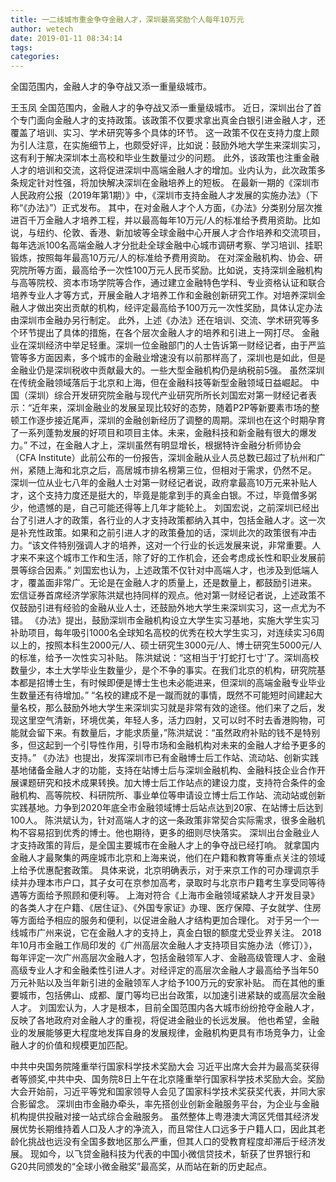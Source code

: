 ```yaml
---
title: 一二线城市重金争夺金融人才，深圳最高奖励个人每年10万元
author: wetech
date: 2019-01-11 08:34:14
tags: 
categories: 
---
```

全国范围内，金融人才的争夺战又添一重量级城市。
<!-- more -->
王玉凤
全国范围内，金融人才的争夺战又添一重量级城市。
近日，深圳出台了首个专门面向金融人才的支持政策。该政策不仅要求拿出真金白银引进金融人才，还覆盖了培训、实习、学术研究等多个具体的环节。
这一政策不仅在支持力度上颇为引人注意，在实施细节上，也颇受好评，比如说：鼓励外地大学生来深圳实习，这有利于解决深圳本土高校和毕业生数量过少的问题。 此外，该政策也注重金融人才的培训和交流，这将促进深圳中高端金融人才的增加。业内认为，此次政策多条规定针对性强，将加快解决深圳在金融培养上的短板。
在最新一期的《深圳市人民政府公报（2019年第1期）》中，《深圳市支持金融人才发展的实施办法》（下称“《办法》”）正式发布。
其中，在对金融人才个人方面，《办法》分类别分层次推进百千万金融人才培养工程，并以最高每年10万元/人的标准给予费用资助。比如说，与纽约、伦敦、香港、新加坡等全球金融中心开展人才合作培养和交流项目，每年选派100名高端金融人才分批赴全球金融中心城市调研考察、学习培训、挂职锻炼，按照每年最高10万元/人的标准给予费用资助。
在对深金融机构、协会、研究院所等方面，最高给予一次性100万元人民币奖励。比如说，支持深圳金融机构与高等院校、资本市场学院等合作，通过建立金融特色学科、专业资格认证和联合培养专业人才等方式，开展金融人才培养工作和金融创新研究工作。对培养深圳金融人才做出突出贡献的机构，经评定最高给予100万元一次性奖励，具体认定办法由深圳市金融办另行制定。
此外，上述《办法》还在培训、交流、学术研究等多个环节提出了具体的措施，在各个层次金融人才的培养和引进上一网打尽。
金融业在深圳经济中举足轻重。深圳一位金融部门的人士告诉第一财经记者，由于严监管等多方面因素，多个城市的金融业增速没有以前那样高了，深圳也是如此，但是金融业仍是深圳税收中贡献最大的。一些大型金融机构仍是纳税前5强。
虽然深圳在传统金融领域落后于北京和上海，但在金融科技等新型金融领域日益崛起。 中国（深圳）综合开发研究院金融与现代产业研究所所长刘国宏对第一财经记者表示：“近年来，深圳金融业的发展呈现比较好的态势，随着P2P等新要素市场的整顿工作逐步接近尾声，深圳的金融创新经历了调整的周期。深圳也在这个时期孕育了一系列蓬勃发展的好项目和项目主体。未来，金融科技和新金融有很大的爆发力。”
不过，在金融人才上，深圳虽然有明显增长，根据特许金融分析师协会（CFA Institute）此前公布的一份报告，深圳金融从业人员总数已超过了杭州和广州，紧随上海和北京之后，高居城市排名榜第三位，但相对于需求，仍然不足。
深圳一位从业七八年的金融人士对第一财经记者说，政府拿最高10万元来补贴人才，这个支持力度还是挺大的，毕竟是能拿到手的真金白银。不过，毕竟僧多粥少，他遗憾的是，自己可能还得等上几年才能轮上。
刘国宏说，之前深圳已经出台了引进人才的政策，各行业的人才支持政策都纳入其中，包括金融人才。这一次是补充性政策。如果和之前引进人才的政策叠加的话，深圳此次的政策很有冲击力。“该文件特别强调人才的培养，这对一个行业的长远发展来说，非常重要。人才来不来这个城市工作和生活，除了好的工作机会，还会考虑成长性和职业发展前景等综合因素。”
刘国宏也认为，上述政策不仅针对中高端人才，也涉及到低端人才，覆盖面非常广。无论是在金融人才的质量上，还是数量上，都鼓励引进来。
宏信证券首席经济学家陈洪斌也持同样的观点。他对第一财经记者说，上述政策不仅鼓励引进有经验的金融从业人士，还鼓励外地大学生来深圳实习，这一点尤为不错。
《办法》提出，鼓励深圳市金融机构设立大学生实习基地，实施大学生实习补助项目，每年吸引1000名全球知名高校的优秀在校大学生实习，对连续实习6周以上的，按照本科生2000元/人、硕士研究生3000元/人、博士研究生5000元/人的标准，给予一次性实习补贴。
陈洪斌说：“这相当于‘打蛇打七寸’了。深圳高校数量少，本土大学毕业生数量少，是个不争的事实。在我们北京的机构，研究院基本都是招博士生，有时候即便是博士生也未必能进来，但深圳的高端金融专业毕业生数量还有待增加。”
“名校的建成不是一蹴而就的事情，既然不可能短时间建起大量名校，那么鼓励外地大学生来深圳实习就是非常有效的途径。他们来了之后，发现这里空气清新，环境优美，年轻人多，活力四射，又可以时不时去香港购物，可能就会留下来。有数量后，才能求质量，”陈洪斌说：“虽然政府补贴的钱不是特别多，但这起到一个引导性作用，引导市场和金融机构对未来的金融人才给予更多的支持。”
《办法》也提出，发挥深圳市已有金融博士后工作站、流动站、创新实践基地储备金融人才的功能，支持在站博士后与深圳金融机构、金融科技企业合作开展课题研究和技术成果转换。加大博士后工作站点的建设力度，支持符合条件的金融机构、高等院校、科研院所、事业单位等申请设立博士后工作站、流动站或创新实践基地。力争到2020年底全市金融领域博士后站点达到20家、在站博士后达到100人。
陈洪斌认为，针对高端人才的这一条政策非常契合实际需求，很多金融机构不容易招到优秀的博士。他也期待，更多的细则尽快落实。
深圳出台金融业人才支持政策的背后，是全国主要城市在金融人才上的争夺战已经打响。
就拿国内金融人才最聚集的两座城市北京和上海来说，他们在户籍和教育等重点关注的领域上给予优惠配套政策。
具体来说，北京明确表示，对于来京工作的可办理调京手续并办理本市户口，其子女可在京参加高考，录取时与北京市户籍考生享受同等待遇等方面给予照顾和便利等。
上海对符合《上海市金融领域紧缺人才开发目录》的各类人才在户籍、《居住证》、《外国专家证》办理、医疗保障、子女就学、住房等方面给予相应的服务和便利，以促进金融人才结构更加合理化。
对于另一个一线城市广州来说，它在金融人才的支持上，真金白银的额度尤受业界关注。 2018年10月市金融工作局印发的《广州高层次金融人才支持项目实施办法（修订）》，每年评定一次广州高层次金融人才，包括金融领军人才、金融高级管理人才、金融高级专业人才和金融柔性引进人才。对经评定的高层次金融人才最高给予当年50万元补贴以及当年新引进的金融领军人才给予100万元的安家补贴。
而在其他的重要城市，包括佛山、成都、厦门等均已出台政策，以加速引进紧缺的或高层次金融人才。
刘国宏认为，人才是根本，目前全国范围内各大城市纷纷抢夺金融人才，反映了各地政府对金融人才的重视，将促进金融业的长远发展。
他也希望，金融业的发展能够更大程度地发挥自身的发展规律，金融机构更具有市场竞争力，让金融人才的价值和规模更加匹配。
 
 
中共中央国务院隆重举行国家科学技术奖励大会 习近平出席大会并为最高奖获得者等颁奖,中共中央、国务院8日上午在北京隆重举行国家科学技术奖励大会。奖励大会开始前，习近平等党和国家领导人会见了国家科学技术奖获奖代表，并同大家合影留念。
深圳由市金融办牵头，率先搭创业创新金融服务平台，为企业与金融机构提供投融对接一站式综合金融服务。
虽然整体上粤港澳大湾区凭借其经济发展优势长期维持着人口及人才的净流入，而且常住人口远多于户籍人口，因此其老龄化挑战也远没有全国多数地区那么严重，但其人口的受教育程度却滞后于经济发展。
现如今，以飞贷金融科技为代表的中国小微信贷技术，斩获了世界银行和G20共同颁发的“全球小微金融奖”最高奖，从而站在新的历史起点。
